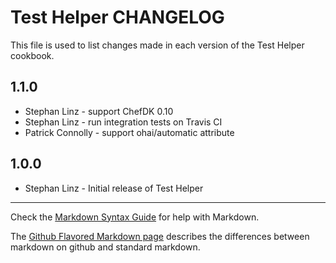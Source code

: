 Test Helper CHANGELOG
=====================

This file is used to list changes made in each version of the Test Helper cookbook.

1.1.0
-----
- Stephan Linz - support ChefDK 0.10
- Stephan Linz - run integration tests on Travis CI
- Patrick Connolly - support ohai/automatic attribute

1.0.0
-----
- Stephan Linz - Initial release of Test Helper

- - -
Check the [Markdown Syntax Guide](http://daringfireball.net/projects/markdown/syntax)
for help with Markdown.

The [Github Flavored Markdown page](http://github.github.com/github-flavored-markdown/)
describes the differences between markdown on github and standard markdown.

